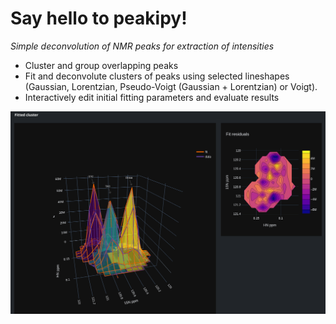 # Say hello to peakipy!

*Simple deconvolution of NMR peaks for extraction of intensities*

 - Cluster and group overlapping peaks
 - Fit and deconvolute clusters of peaks using selected lineshapes (Gaussian, Lorentzian, Pseudo-Voigt (Gaussian + Lorentzian) or Voigt).
 - Interactively edit initial fitting parameters and evaluate results 

![image](./static/panel.png)
